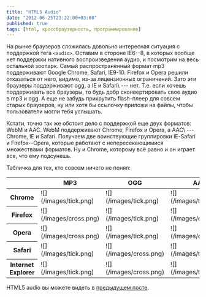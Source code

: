 ```yaml
---
title: "HTML5 Audio"
date: "2012-06-25T23:22:00+03:00"
published: true
tags: [html, кроссбраузерность, программирование]
---
```


На рынке браузеров сложилась довольно интересная ситуация с поддержкой тега `<audio>`. Оставим в стороне IE6--8,
в которых вообще нет поддержки нативного воспроизведения аудио, и посмотрим на весь остальной зоопарк.
Самый распространенный формат mp3 поддерживают Google Chrome, Safari, IE9-10. Firefox и Opera решили отказаться от него,
видимо, из-за лицензионных ограничений. Зато эти браузеры поддерживают ogg, а IE и Safari\ --- нет. Т.е. если хочешь
поддерживать все браузеры, то будь добр сконвертировать свое аудио в mp3 и ogg. А еще не забудь прикрутить flash-плеер
для совсем старых браузеров, ну или хотя бы ссылочку приложи на файлы, чтобы пользователи могли тебя услышать.

Кстати, точно так же обстоит дело с поддержкой еще двух форматов: WebM и AAC. WebM поддерживают Chrome, Firefox и Opera,
а AAC\ --- Chrome, IE и Safari. Получаем две воинствующие группировки IE-Safari и Firefox--Opera, которые работают
с непересекающимися множествами форматов. Ну и Chrome, которому всё равно и он играет все, что ему подсунешь.

Табличка для тех, кто совсем ничего не понял:

<div>
<table class="table table-striped">
<thead>
<tr>
<th>&nbsp;</th>
<th>MP3</th>
<th>OGG</th>
<th>AAC</th>
<th>WebM</th>
</tr>
</thead>
<tr>
<th>Chrome</th>
<td>![](/images/tick.png)</td>
<td>![](/images/tick.png)</td>
<td>![](/images/tick.png)</td>
<td>![](/images/tick.png)</td>
</tr>
<tr>
<th>Firefox</th>
<td>![](/images/cross.png)</td>
<td>![](/images/tick.png)</td>
<td>![](/images/cross.png)</td>
<td>![](/images/tick.png)</td>
</tr>
<tr>
<th>Opera</th>
<td>![](/images/cross.png)</td>
<td>![](/images/tick.png)</td>
<td>![](/images/cross.png)</td>
<td>![](/images/tick.png)</td>
</tr>
<tr>
<th>Safari</th>
<td>![](/images/tick.png)</td>
<td>![](/images/cross.png)</td>
<td>![](/images/tick.png)</td>
<td>![](/images/cross.png)</td>
</tr>
<tr>
<th>Internet Explorer</th>
<td>![](/images/tick.png)</td>
<td>![](/images/cross.png)</td>
<td>![](/images/tick.png)</td>
<td>![](/images/cross.png)</td>
</tr>
</table>
</div>


HTML5 audio вы можете видеть в [предыдущем посте](/post/musicinmyhead/).
